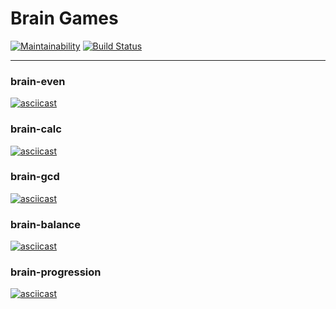 # Brain Games

[![Maintainability](https://api.codeclimate.com/v1/badges/06e920104f085563eb0d/maintainability)](https://codeclimate.com/github/vdiachenko/project-lvl1-s328/maintainability)
[![Build Status](https://travis-ci.org/vdiachenko/project-lvl1-s328.svg?branch=master)](https://travis-ci.org/vdiachenko/project-lvl1-s328)

---

### brain-even
[![asciicast](https://asciinema.org/a/AYsxfwLjd4oyLAoxdmgy1HUaA.png)](https://asciinema.org/a/AYsxfwLjd4oyLAoxdmgy1HUaA)

### brain-calc
[![asciicast](https://asciinema.org/a/3Yay3iXYramenbjC0pyBwo9bt.png)](https://asciinema.org/a/3Yay3iXYramenbjC0pyBwo9bt)

### brain-gcd
[![asciicast](https://asciinema.org/a/f9liPjHOiUcw6CmNFfFOm9wAu.png)](https://asciinema.org/a/f9liPjHOiUcw6CmNFfFOm9wAu)

### brain-balance
[![asciicast](https://asciinema.org/a/XRz7xdoZBMFUKAoc8zV2u1Wtr.png)](https://asciinema.org/a/XRz7xdoZBMFUKAoc8zV2u1Wtr)

### brain-progression
[![asciicast](https://asciinema.org/a/WBOrVKpslo99bavj8ppV0MZw6.png)](https://asciinema.org/a/WBOrVKpslo99bavj8ppV0MZw6)
